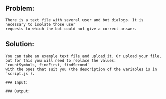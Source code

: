 ## Problem:

    There is a text file with several user and bot dialogs. It is necessary to isolate those user 
    requests to which the bot could not give a correct answer.

## Solution:

    You can take an example text file and upload it. Or upload your file, 
    but for this you will need to replace the values:
    `countSymbols, findFirst, findSecond`
    with the ones that suit you (the description of the variables is in `script.js`).

    ### Input:

    ### Output: